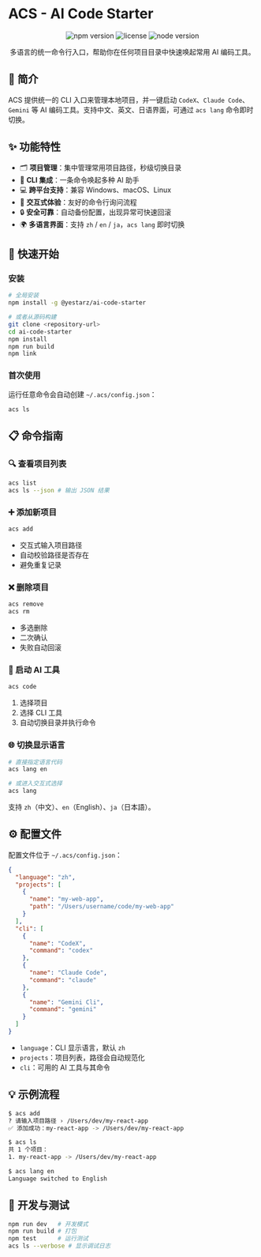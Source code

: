 # ACS - AI Code Starter

<div align="center">

![npm version](https://img.shields.io/npm/v/@yestarz/ai-code-starter)
![license](https://img.shields.io/npm/l/@yestarz/ai-code-starter)
![node version](https://img.shields.io/node/v/@yestarz/ai-code-starter)

多语言的统一命令行入口，帮助你在任何项目目录中快速唤起常用 AI 编码工具。

</div>

## 📖 简介
ACS 提供统一的 CLI 入口来管理本地项目，并一键启动 `CodeX`、`Claude Code`、`Gemini` 等 AI 编码工具。支持中文、英文、日语界面，可通过 `acs lang` 命令即时切换。

## ✨ 功能特性
- 🗂️ **项目管理**：集中管理常用项目路径，秒级切换目录
- 🔧 **CLI 集成**：一条命令唤起多种 AI 助手
- 💻 **跨平台支持**：兼容 Windows、macOS、Linux
- 🎯 **交互式体验**：友好的命令行询问流程
- 🔒 **安全可靠**：自动备份配置，出现异常可快速回滚
- 🌍 **多语言界面**：支持 `zh` / `en` / `ja`，`acs lang` 即时切换

## 🚀 快速开始
### 安装
```bash
# 全局安装
npm install -g @yestarz/ai-code-starter

# 或者从源码构建
git clone <repository-url>
cd ai-code-starter
npm install
npm run build
npm link
```

### 首次使用
运行任意命令会自动创建 `~/.acs/config.json`：
```bash
acs ls
```

## 📋 命令指南
### 🔍 查看项目列表
```bash
acs list
acs ls --json # 输出 JSON 结果
```

### ➕ 添加新项目
```bash
acs add
```
- 交互式输入项目路径
- 自动校验路径是否存在
- 避免重复记录

### ❌ 删除项目
```bash
acs remove
acs rm
```
- 多选删除
- 二次确认
- 失败自动回滚

### 🚀 启动 AI 工具
```bash
acs code
```
1. 选择项目
2. 选择 CLI 工具
3. 自动切换目录并执行命令

### 🌐 切换显示语言
```bash
# 直接指定语言代码
acs lang en

# 或进入交互式选择
acs lang
```
支持 `zh`（中文）、`en`（English）、`ja`（日本語）。

## ⚙️ 配置文件
配置文件位于 `~/.acs/config.json`：
```json
{
  "language": "zh",
  "projects": [
    {
      "name": "my-web-app",
      "path": "/Users/username/code/my-web-app"
    }
  ],
  "cli": [
    {
      "name": "CodeX",
      "command": "codex"
    },
    {
      "name": "Claude Code",
      "command": "claude"
    },
    {
      "name": "Gemini Cli",
      "command": "gemini"
    }
  ]
}
```
- `language`：CLI 显示语言，默认 `zh`
- `projects`：项目列表，路径会自动规范化
- `cli`：可用的 AI 工具与其命令

## 💡 示例流程
```bash
$ acs add
? 请输入项目路径 › /Users/dev/my-react-app
✅ 添加成功：my-react-app -> /Users/dev/my-react-app

$ acs ls
共 1 个项目：
1. my-react-app -> /Users/dev/my-react-app

$ acs lang en
Language switched to English
```

## 🔧 开发与测试
```bash
npm run dev   # 开发模式
npm run build # 打包
npm test      # 运行测试
acs ls --verbose # 显示调试日志
```
